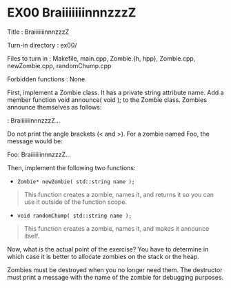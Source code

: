 # EX00 BraiiiiiiinnnzzzZ

Title : BraiiiiiiinnnzzzZ

Turn-in directory : ex00/

Files to turn in : Makefile, main.cpp, Zombie.{h, hpp}, Zombie.cpp,
newZombie.cpp, randomChump.cpp

Forbidden functions : None

First, implement a Zombie class. It has a private string attribute name.
Add a member function void announce( void ); to the Zombie class. Zombies
announce themselves as follows:

<name>: BraiiiiiiinnnzzzZ...

Do not print the angle brackets (< and >). For a zombie named Foo, the message would be:

Foo: BraiiiiiiinnnzzzZ...

Then, implement the following two functions:

* `Zombie* newZombie( std::string name );`
> This function creates a zombie, names it, and returns it so you can use it outside of the function scope.

* `void randomChump( std::string name );`
> This function creates a zombie, names it, and makes it announce itself.

Now, what is the actual point of the exercise? You have to determine in which case it is better to allocate zombies on the stack or the heap.

Zombies must be destroyed when you no longer need them. The destructor must print a message with the name of the zombie for debugging purposes.
